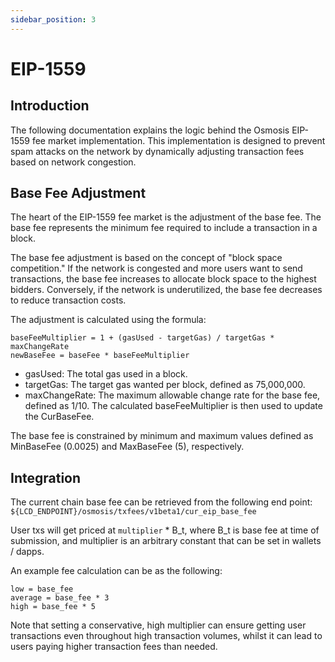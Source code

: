 ```yaml
---
sidebar_position: 3
---
```


# EIP-1559

## Introduction
The following documentation explains the logic behind the Osmosis EIP-1559 fee market implementation. This implementation is designed to prevent spam attacks on the network by dynamically adjusting transaction fees based on network congestion. 

## Base Fee Adjustment

The heart of the EIP-1559 fee market is the adjustment of the base fee. The base fee represents the minimum fee required to include a transaction in a block.

The base fee adjustment is based on the concept of "block space competition." If the network is congested and more users want to send transactions, the base fee increases to allocate block space to the highest bidders. Conversely, if the network is underutilized, the base fee decreases to reduce transaction costs.

The adjustment is calculated using the formula:
```
baseFeeMultiplier = 1 + (gasUsed - targetGas) / targetGas * maxChangeRate
newBaseFee = baseFee * baseFeeMultiplier
```
- gasUsed: The total gas used in a block.
- targetGas: The target gas wanted per block, defined as 75,000,000.
- maxChangeRate: The maximum allowable change rate for the base fee, defined as 1/10.
The calculated baseFeeMultiplier is then used to update the CurBaseFee.

The base fee is constrained by minimum and maximum values defined as MinBaseFee (0.0025) and MaxBaseFee (5), respectively.

## Integration
The current chain base fee can be retrieved from the following end point:
 `${LCD_ENDPOINT}/osmosis/txfees/v1beta1/cur_eip_base_fee`

User txs will get priced at `multiplier` * B_t, where B_t is base fee at time of submission, and multiplier is an arbitrary constant that can be set in wallets / dapps.

An example fee calculation can be as the following:
```
low = base_fee
average = base_fee * 3
high = base_fee * 5
```

Note that setting a conservative, high multiplier can ensure getting user transactions even throughout high transaction volumes, whilst it can lead to users paying higher transaction fees than needed.

